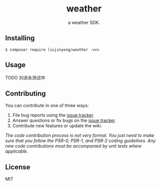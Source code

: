 <h1 align="center"> weather </h1>

<p align="center"> a weather SDK.</p>


## Installing

```shell
$ composer require liujinyong/weather -vvv
```

## Usage

TODO 刘进永测试中

## Contributing

You can contribute in one of three ways:

1. File bug reports using the [issue tracker](https://github.com/liujinyong/weather/issues).
2. Answer questions or fix bugs on the [issue tracker](https://github.com/liujinyong/weather/issues).
3. Contribute new features or update the wiki.

_The code contribution process is not very formal. You just need to make sure that you follow the PSR-0, PSR-1, and PSR-2 coding guidelines. Any new code contributions must be accompanied by unit tests where applicable._

## License

MIT